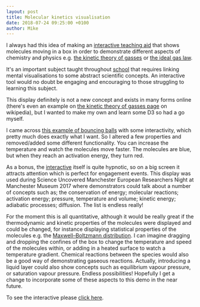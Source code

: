 ```yaml
---
layout: post
title: Molecular kinetics visualisation
date: 2018-07-24 09:25:00 +0100
author: Mike
---
```


<script src="https://d3js.org/d3.v4.min.js" charset="utf-8"></script>

I always had this idea of making an [interactive teaching aid][code] that shows molecules moving in a box in order to demonstrate different aspects of chemistry and physics e.g. [the kinetic theory of gasses][ktog] or [the ideal gas law][igl]. 

It's an important subject taught throughout [school][school] that requires linking mental visualisations to some abstract scientific concepts. An interactive tool would no doubt be engaging and encouraging to those struggling to learning this subject.

This display definitely is not a new concept and exists in many forms online (there's even an example on [the kinetic theory of gasses page][ktog] on wikipedia), but I wanted to make my own and learn some D3 so had a go myself.

I came across [this example of bouncing balls][atul] with some interactivity, which pretty much does exactly what I want. So I altered a few properties and removed/added some different functionality. You can increase the temperature and watch the molecules move faster. The molecules are blue, but when they reach an activation energy, they turn red. 

<!-- {% include molecular-kinetic-vis/molecular-kinetic-vis.html %} -->

As a bonus, the [interactive][code] itself is quite hypnotic, so on a big screen it attracts attention which is perfect for engagement events. This display was used during Science Uncovered Manchester European Researchers Night at Manchester Museum 2017 where demonstrators could talk about a number of concepts such as; the conservation of energy; molecular reactions; activation energy; pressure, temperature and volume; kinetic energy; adiabatic processes; diffusion. The list is endless really!

For the moment this is all quantitative, although it would be really great if the thermodynamic and kinetic properties of the molecules were displayed and could be changed, for instance displaying statistical properties of the molecules e.g. the [Maxwell–Boltzmann distribution][mbd]. I can imagine dragging and dropping the confines of the box to change the temperature and speed of the molecules within, or adding in a heated surface to watch a temperature gradient. Chemical reactions between the species would also be a good way of demonstrating gaseous reactions. Actually, introducing a liquid layer could also show concepts such as equilibrium vapour pressure, or saturation vapour pressure. Endless possibilities! Hopefully I get a change to incorporate some of these aspects to this demo in the near future. 

To see the interactive please [click here][code].

[igl]: https://en.wikipedia.org/wiki/Ideal_gas_law
[school]: http://www.bbc.co.uk/schools/gcsebitesize/science/aqa/heatingandcooling/heatingrev2.shtml
[ktog]: https://en.wikipedia.org/wiki/Kinetic_theory_of_gases
[atul]: http://bl.ocks.org/atul-github/0019158da5d2f8499f7f
[mbd]: https://en.wikipedia.org/wiki/Maxwell%E2%80%93Boltzmann_distribution
[code]: http://bl.ocks.org/Mbex/09be276a82679eaa5082c41d33de49b0

